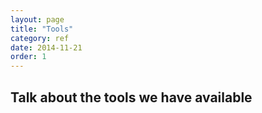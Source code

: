 ```yaml
---
layout: page
title: "Tools"
category: ref
date: 2014-11-21
order: 1
---
```


## Talk about the tools we have available